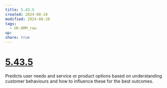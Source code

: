 ```yaml
---
title: 5.43.5
created: 2024-08-28
modified: 2024-08-28
tags:
  - UK-DMM_row
up: 
share: true
---
```

# [5.43.5](5.43.5.md)

Predicts user needs and service or product options based on understanding customer behaviours and how to influence these for the best outcomes.
